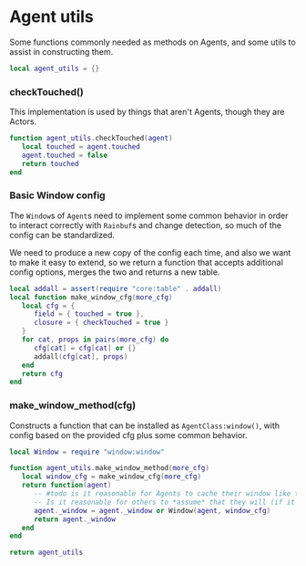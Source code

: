 # Agent utils

Some functions commonly needed as methods on Agents, and some utils to assist
in constructing them\.

```lua
local agent_utils = {}
```


### checkTouched\(\)

This implementation is used by things that aren't Agents, though they are Actors\.

```lua
function agent_utils.checkTouched(agent)
   local touched = agent.touched
   agent.touched = false
   return touched
end
```


### Basic Window config

The `Window`s of `Agent`s need to implement some common behavior in order to
interact correctly with `Rainbuf`s and change detection, so much of the config
can be standardized\.

We need to produce a new copy of the config each time, and also we want to
make it easy to extend, so we return a function that accepts additional config
options, merges the two and returns a new table\.

```lua
local addall = assert(require "core:table" . addall)
local function make_window_cfg(more_cfg)
   local cfg = {
      field = { touched = true },
      closure = { checkTouched = true }
   }
   for cat, props in pairs(more_cfg) do
      cfg[cat] = cfg[cat] or {}
      addall(cfg[cat], props)
   end
   return cfg
end
```


### make\_window\_method\(cfg\)

Constructs a function that can be installed as `AgentClass:window()`, with
config based on the provided cfg plus some common behavior\.

```lua
local Window = require "window:window"

function agent_utils.make_window_method(more_cfg)
   local window_cfg = make_window_cfg(more_cfg)
   return function(agent)
      -- #todo is it reasonable for Agents to cache their window like this?
      -- Is it reasonable for others to *assume* that they will (if it even matters)?
      agent._window = agent._window or Window(agent, window_cfg)
      return agent._window
   end
end
```

```lua
return agent_utils
```